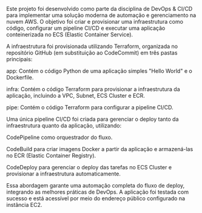 Este projeto foi desenvolvido como parte da disciplina de DevOps & CI/CD para implementar uma solução moderna de automação e gerenciamento na nuvem AWS. O objetivo foi criar e provisionar uma infraestrutura como código, configurar um pipeline CI/CD e executar uma aplicação conteinerizada no ECS (Elastic Container Service). 

A infraestrutura foi provisionada utilizando Terraform, organizada no repositório GitHub (em substituição ao CodeCommit) em três pastas principais: 

app: Contém o código Python de uma aplicação simples "Hello World" e o Dockerfile. 

infra: Contém o código Terraform para provisionar a infraestrutura da aplicação, incluindo a VPC, Subnet, ECS Cluster e ECR. 

pipe: Contém o código Terraform para configurar a pipeline CI/CD. 

Uma única pipeline CI/CD foi criada para gerenciar o deploy tanto da infraestrutura quanto da aplicação, utilizando: 

CodePipeline como orquestrador do fluxo. 

CodeBuild para criar imagens Docker a partir da aplicação e armazená-las no ECR (Elastic Container Registry). 

CodeDeploy para gerenciar o deploy das tarefas no ECS Cluster e provisionar a infraestrutura automaticamente. 

Essa abordagem garante uma automação completa do fluxo de deploy, integrando as melhores práticas de DevOps. A aplicação foi testada com sucesso e está acessível por meio do endereço público configurado na instância EC2. 